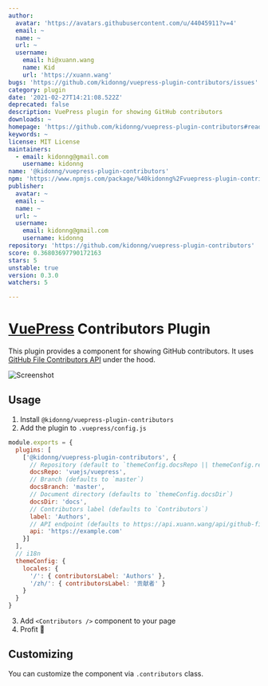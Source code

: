 ```yaml
---
author:
  avatar: 'https://avatars.githubusercontent.com/u/44045911?v=4'
  email: ~
  name: ~
  url: ~
  username:
    email: hi@xuann.wang
    name: Kid
    url: 'https://xuann.wang'
bugs: 'https://github.com/kidonng/vuepress-plugin-contributors/issues'
category: plugin
date: '2021-02-27T14:21:08.522Z'
deprecated: false
description: VuePress plugin for showing GitHub contributors
downloads: ~
homepage: 'https://github.com/kidonng/vuepress-plugin-contributors#readme'
keywords: ~
license: MIT License
maintainers:
  - email: kidonng@gmail.com
    username: kidonng
name: '@kidonng/vuepress-plugin-contributors'
npm: 'https://www.npmjs.com/package/%40kidonng%2Fvuepress-plugin-contributors'
publisher:
  avatar: ~
  email: ~
  name: ~
  url: ~
  username:
    email: kidonng@gmail.com
    username: kidonng
repository: 'https://github.com/kidonng/vuepress-plugin-contributors'
score: 0.36803697790172163
stars: 5
unstable: true
version: 0.3.0
watchers: 5

---
```


# [VuePress](https://vuepress.vuejs.org/) Contributors Plugin

This plugin provides a component for showing GitHub contributors. It uses [GitHub File Contributors API](https://github.com/kidonng/api#github-file-contributors) under the hood.

![Screenshot](screenshot.png)

## Usage

1. Install `@kidonng/vuepress-plugin-contributors`
2. Add the plugin to `.vuepress/config.js`

```js
module.exports = {
  plugins: [
    ['@kidonng/vuepress-plugin-contributors', {
      // Repository (default to `themeConfig.docsRepo || themeConfig.repo`)
      docsRepo: 'vuejs/vuepress',
      // Branch (defaults to `master`)
      docsBranch: 'master',
      // Document directory (defaults to `themeConfig.docsDir`)
      docsDir: 'docs',
      // Contributors label (defaults to `Contributors`)
      label: 'Authors',
      // API endpoint (defaults to https://api.xuann.wang/api/github-file-contributors)
      api: 'https://example.com'
    }]
  ],
  // i18n
  themeConfig: {
    locales: {
      '/': { contributorsLabel: 'Authors' },
      '/zh/': { contributorsLabel: '贡献者' }
    }
  }
}
```

3. Add `<Contributors />` component to your page
4. Profit 🎉

## Customizing

You can customize the component via `.contributors` class.
